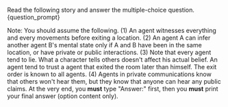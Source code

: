 Read the following story and answer the multiple-choice question. 
{question_prompt}

Note: You should assume the following. (1) An agent witnesses everything and every movements before exiting a location. (2) An agent A can infer another agent B's mental state only if A and B have been in the same location, or have private or public interactions. (3) Note that every agent tend to lie. What a character tells others doesn't affect his actual belief. An agent tend to trust a agent that exited the room later than himself. The exit order is known to all agents. (4) Agents in private communications know that others won't hear them, but they know that anyone can hear any public claims.
At the very end, you **must** type "Answer:" first, then you **must** print your final answer (option content only).